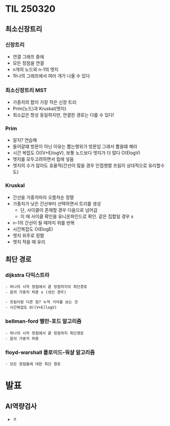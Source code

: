 # TIL 250320

## 최소신장트리
### 신장트리
- 연결 그래프 중에
- 모든 정점을 연결
- n개의 노드와 n-1의 엣지
- 하나의 그래프에서 여러 개가 나올 수 있다

### 최소신장트리 MST
- 가중치의 합이 가장 작은 신장 트리
- Prim(노드)과 Kruskal(엣지)
- 최소값은 항상 동일하지만, 연결한 경로는 다를 수 있다!

### Prim
- 알지? 연습해
- 들어갈떄 방문이 아닌 이유는 뽑는행위가 방문임 그래서 뽑을떄 해라
- 시간 복잡도 O((V+E)logV), 보통 노드보다 엣지가 더 많다 O(ElogV)
- 엣지를 모두고려하면서 힙에 넣음
- 엣지의 수가 많아도 효율적(간선이 많을 경우 인접행렬 프림이 상대적으로 유리할수도)

### Kruskal
- 간선을 가중치따라 오름차순 정렬
- 가중치가 낮은 간선부터 선택하면서 트리를 생성
    - 단, 사이클이 존재할 경우 다음으로 넘어감 
    - 이 때 사이클 확인을 유니온파인드로 확인. 같은 집합일 경우 x
-  n-1의 간선이 될 때까지 위를 반복
- 시간복잡도 O(ElogE)
- 엣지 위주로 정렬
- 엣지 적을 때 유리


## 최단 경로

### dijkstra 다익스트라
    - 하나의 시작 정점에서 끝 정점까지의 최단경로
    - 음의 가중치 허용 x (섞인 경우)

    - 프림이랑 다른 점? 누적 거리를 보는 것
    - 시간복잡도 O((V+E)logV)

### bellman-ford 벨만-포드 알고리즘
    - 하나의 시작 정점에서 끝 정점까지 최단경로
    - 음의 가중치 허용

### floyd-warshall 플로이드-워샬 알고리즘
    - 모든 정점들에 대한 최단 경로


# 발표

## AI역량검사
- ㅈ
